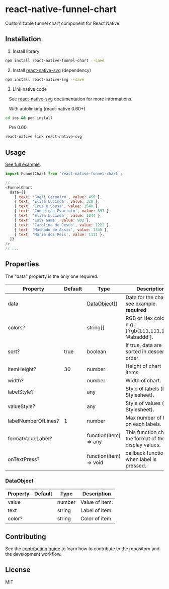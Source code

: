 # react-native-funnel-chart

Customizable funnel chart component for React Native.

## Installation

1. Install library
  
  ```sh
  npm install react-native-funnel-chart --save
  ```

2. Install [react-native-svg](https://www.npmjs.com/package/react-native-svg) (dependency)

  ```sh
  npm install react-native-svg --save
  ```

3. Link native code
 
  &nbsp;&nbsp;&nbsp;See [react-native-svg](https://github.com/react-native-svg/react-native-svg#installation) documentation for more informations.

  &nbsp;&nbsp;&nbsp;With autolinking (react-native 0.60+)

  ```bash
  cd ios && pod install
  ```

  &nbsp;&nbsp;&nbsp;Pre 0.60

  ```bash
  react-native link react-native-svg
  ```

## Usage

[See full example](https://github.com/billlima/react-native-funnel-chart/blob/master/example/src/App.tsx).

```js
import FunnelChart from 'react-native-funnel-chart';

// ...
<FunnelChart
  data={[
    { text: 'Sueli Carneiro', value: 450 },
    { text: 'Elisa Lucinda', value: 320 },
    { text: 'Cruz e Sousa', value: 1540 },
    { text: 'Conceição Evaristo', value: 897 },
    { text: 'Elisa Lucinda', value: 1044 },
    { text: 'Luiz Gama', value: 902 },
    { text: 'Carolina de Jesus', value: 1222 },
    { text: 'Machado de Assis', value: 1345 },
    { text: 'Maria dos Reis', value: 1111 },
  ]}
/>
// ...
```

## Properties

The "data" property is the only one required.

| **Property**           | **Default** | **Type**                   | **Description**                                |
|--------------------|---------|------------------------|------------------------------------------------------------|
| data               |         | [DataObject](#dataobject)[]          | Data for the chart, see example. **required**              |
| colors?             |         | string[]               | RGB or Hex colors, e.g.: ['rgb(111,111,111)', '#abaddd']. |
| sort?               | true    | boolean                | If true, data are sorted in descending order.             |
| itemHeight?         | 30      | number                 | Height of chart items.                                    |
| width?              |         | number                 | Width of chart.                                           |
| labelStyle?         |         | any                    | Style of labels (like Stylesheet).                        |
| valueStyle?         |         | any                    | Style of values (like Stylesheet).                        |
| labelNumberOfLines? | 1       | number                 | Max number of lines on each labels.                       |
| formatValueLabel?   |         | function(item) => any  | This function change the format of the display values.    |
| onTextPress?        |         | function(item) => void | callback function when label is pressed.                  |


### DataObject

| Property | Default | Type   | Description                 |
|----------|---------|--------|-----------------------------|
| value    |         | number | Value of item.              |
| text     |         | string | Label of item.              |
| color?   |         | string | Color of item.              |


## Contributing

See the [contributing guide](CONTRIBUTING.md) to learn how to contribute to the repository and the development workflow.

## License

MIT
